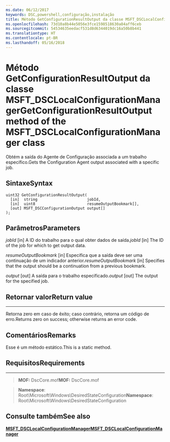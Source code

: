 ```yaml
---
ms.date: 06/12/2017
keywords: DSC,powershell,configuração,instalação
title: Método GetConfigurationResultOutput da classe MSFT_DSCLocalConfigurationManager
ms.openlocfilehash: 73d10a8b44e5056e3fce1598518630a84aff6ceb
ms.sourcegitcommit: 54534635eedacf531d8d6344019dc16a50b8b441
ms.translationtype: HT
ms.contentlocale: pt-BR
ms.lasthandoff: 05/16/2018
---
```

# <a name="getconfigurationresultoutput-method-of-the-msftdsclocalconfigurationmanager-class"></a><span data-ttu-id="24661-103">Método GetConfigurationResultOutput da classe MSFT_DSCLocalConfigurationManager</span><span class="sxs-lookup"><span data-stu-id="24661-103">GetConfigurationResultOutput method of the MSFT_DSCLocalConfigurationManager class</span></span>

<span data-ttu-id="24661-104">Obtém a saída do Agente de Configuração associada a um trabalho específico.</span><span class="sxs-lookup"><span data-stu-id="24661-104">Gets the Configuration Agent output associated with a specific job.</span></span>

<a name="syntax"></a><span data-ttu-id="24661-105">Sintaxe</span><span class="sxs-lookup"><span data-stu-id="24661-105">Syntax</span></span>
------

```mof
uint32 GetConfigurationResultOutput(
  [in]  string                      jobId,
  [in]  uint8                       resumeOutputBookmark[],
  [out] MSFT_DSCConfigurationOutput output[]
);
```

<a name="parameters"></a><span data-ttu-id="24661-106">Parâmetros</span><span class="sxs-lookup"><span data-stu-id="24661-106">Parameters</span></span>
----------

<span data-ttu-id="24661-107">*jobId* \[in\] A ID do trabalho para o qual obter dados de saída.</span><span class="sxs-lookup"><span data-stu-id="24661-107">*jobId* \[in\] The ID of the job for which to get output data.</span></span>

<span data-ttu-id="24661-108">*resumeOutputBookmark* \[in\] Especifica que a saída deve ser uma continuação de um indicador anterior.</span><span class="sxs-lookup"><span data-stu-id="24661-108">*resumeOutputBookmark* \[in\] Specifies that the output should be a continuation from a previous bookmark.</span></span>

<span data-ttu-id="24661-109">*output* \[out\] A saída para o trabalho especificado.</span><span class="sxs-lookup"><span data-stu-id="24661-109">*output* \[out\] The output for the specified job.</span></span>

## <a name="return-value"></a><span data-ttu-id="24661-110">Retornar valor</span><span class="sxs-lookup"><span data-stu-id="24661-110">Return value</span></span>
------------

<span data-ttu-id="24661-111">Retorna zero em caso de êxito; caso contrário, retorna um código de erro.</span><span class="sxs-lookup"><span data-stu-id="24661-111">Returns zero on success; otherwise returns an error code.</span></span>

## <a name="remarks"></a><span data-ttu-id="24661-112">Comentários</span><span class="sxs-lookup"><span data-stu-id="24661-112">Remarks</span></span>

<span data-ttu-id="24661-113">Esse é um método estático.</span><span class="sxs-lookup"><span data-stu-id="24661-113">This is a static method.</span></span>

## <a name="requirements"></a><span data-ttu-id="24661-114">Requisitos</span><span class="sxs-lookup"><span data-stu-id="24661-114">Requirements</span></span>
------------
><span data-ttu-id="24661-115">**MOF:** DscCore.mof</span><span class="sxs-lookup"><span data-stu-id="24661-115">**MOF:** DscCore.mof</span></span>

><span data-ttu-id="24661-116">**Namespace**: Root\Microsoft\Windows\DesiredStateConfiguration</span><span class="sxs-lookup"><span data-stu-id="24661-116">**Namespace**: Root\Microsoft\Windows\DesiredStateConfiguration</span></span>


## <a name="see-also"></a><span data-ttu-id="24661-117">Consulte também</span><span class="sxs-lookup"><span data-stu-id="24661-117">See also</span></span>


[<span data-ttu-id="24661-118">**MSFT_DSCLocalConfigurationManager**</span><span class="sxs-lookup"><span data-stu-id="24661-118">**MSFT_DSCLocalConfigurationManager**</span></span>](msft-dsclocalconfigurationmanager.md)
